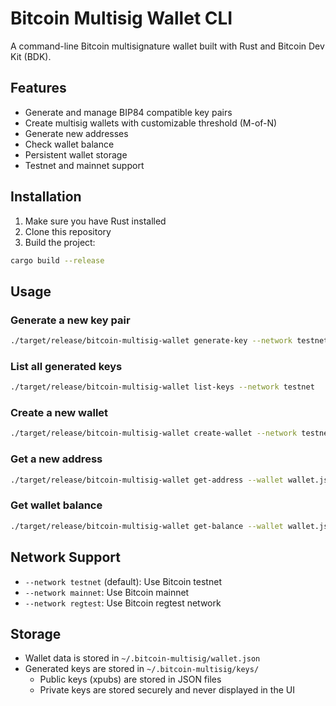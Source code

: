 # Bitcoin Multisig Wallet CLI

A command-line Bitcoin multisignature wallet built with Rust and Bitcoin Dev Kit (BDK).

## Features

- Generate and manage BIP84 compatible key pairs
- Create multisig wallets with customizable threshold (M-of-N)
- Generate new addresses
- Check wallet balance
- Persistent wallet storage
- Testnet and mainnet support

## Installation

1. Make sure you have Rust installed
2. Clone this repository
3. Build the project:
```bash
cargo build --release
```

## Usage

### Generate a new key pair
```bash
./target/release/bitcoin-multisig-wallet generate-key --network testnet
```

### List all generated keys
```bash
./target/release/bitcoin-multisig-wallet list-keys --network testnet
```

### Create a new wallet
```bash
./target/release/bitcoin-multisig-wallet create-wallet --network testnet --threshold 2 --xpubs <xpub1> <xpub2> <xpub3>
```

### Get a new address
```bash
./target/release/bitcoin-multisig-wallet get-address --wallet wallet.json
```

### Get wallet balance
```bash
./target/release/bitcoin-multisig-wallet get-balance --wallet wallet.json
```

## Network Support

- `--network testnet` (default): Use Bitcoin testnet
- `--network mainnet`: Use Bitcoin mainnet
- `--network regtest`: Use Bitcoin regtest network

## Storage

- Wallet data is stored in `~/.bitcoin-multisig/wallet.json`
- Generated keys are stored in `~/.bitcoin-multisig/keys/`
  - Public keys (xpubs) are stored in JSON files
  - Private keys are stored securely and never displayed in the UI
